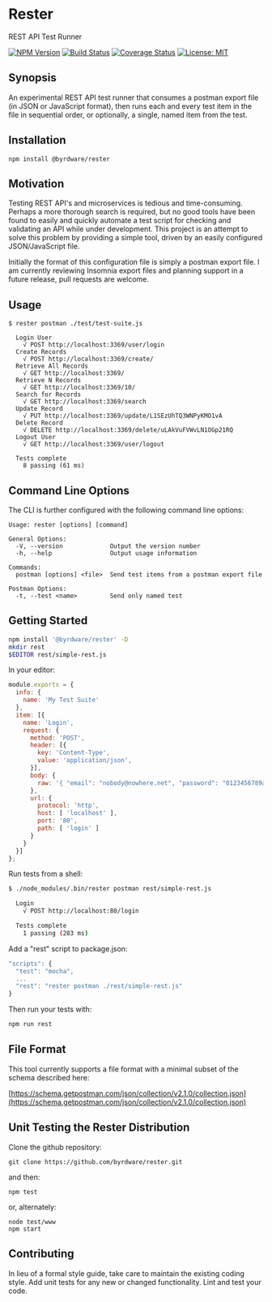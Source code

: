 # Rester

REST API Test Runner

[![NPM Version](https://badge.fury.io/js/%40byrdware%2Frester.svg)](https://www.npmjs.com/package/@byrdware/rester)
[![Build Status](https://travis-ci.org/byrdware/rester.svg?branch=master)](https://travis-ci.org/byrdware/rester)
[![Coverage Status](https://coveralls.io/repos/github/byrdware/rester/badge.svg?branch=master)](https://coveralls.io/github/byrdware/rester?branch=master)
[![License: MIT](https://img.shields.io/badge/License-MIT-green.svg)](https://opensource.org/licenses/MIT)

## Synopsis

An experimental REST API test runner that consumes a postman export file (in
JSON or JavaScript format), then runs each and every test item in the file in
sequential order, or optionally, a single, named item from the test.

## Installation

  `npm install @byrdware/rester`

## Motivation

Testing REST API's and microservices is tedious and time-consuming. Perhaps a
more thorough search is required, but no good tools have been found to easily
and quickly automate a test script for checking and validating an API while
under development. This project is an attempt to solve this problem by
providing a simple tool, driven by an easily configured JSON/JavaScript file.

Initially the format of this configuration file is simply a postman export
file. I am currently reviewing Insomnia export files and planning support in
a future release, pull requests are welcome.

## Usage

    $ rester postman ./test/test-suite.js
    
      Login User
        √ POST http://localhost:3369/user/login
      Create Records
        √ POST http://localhost:3369/create/
      Retrieve All Records
        √ GET http://localhost:3369/
      Retrieve N Records
        √ GET http://localhost:3369/10/
      Search for Records
        √ GET http://localhost:3369/search
      Update Record
        √ PUT http://localhost:3369/update/L1SEzUhTQ3WNPyKMO1vA
      Delete Record
        √ DELETE http://localhost:3369/delete/uLAkVuFVWvLN1OGp21RQ
      Logout User
        √ GET http://localhost:3369/user/logout

      Tests complete
        8 passing (61 ms)

## Command Line Options

The CLI is further configured with the following command line options:

    Usage: rester [options] [command]

    General Options:
      -V, --version             Output the version number
      -h, --help                Output usage information

    Commands:
      postman [options] <file>  Send test items from a postman export file

    Postman Options:
      -t, --test <name>         Send only named test

## Getting Started

```bash
npm install '@byrdware/rester' -D
mkdir rest
$EDITOR rest/simple-rest.js
```

In your editor:

```javascript
module.exports = {
  info: {
    name: 'My Test Suite'
  },
  item: [{
    name: 'Login',
    request: {
      method: 'POST',
      header: [{
        key: 'Content-Type',
        value: 'application/json',
      }],
      body: {
        raw: '{ "email": "nobody@nowhere.net", "password": "0123456789abcdef" }'
      },
      url: {
        protocol: 'http',
        host: [ 'localhost' ],
        port: '80',
        path: [ 'login' ]
      }
    }
  }]
};
```

Run tests from a shell:

```bash
$ ./node_modules/.bin/rester postman rest/simple-rest.js

  Login
    √ POST http://localhost:80/login

  Tests complete
    1 passing (283 ms)
```

Add a "rest" script to package.json:

```javascript
"scripts": {
  "test": "mocha",
  ...
  "rest": "rester postman ./rest/simple-rest.js"
}
```

Then run your tests with:

```bash
npm run rest
```

## File Format

This tool currently supports a file format with a minimal subset of the schema
described here:

[https://schema.getpostman.com/json/collection/v2.1.0/collection.json](https://schema.getpostman.com/json/collection/v2.1.0/collection.json)

## Unit Testing the Rester Distribution

Clone the github repository:

```
git clone https://github.com/byrdware/rester.git
```

and then:

```
npm test
```

or, alternately:

```
node test/www
npm start
```

## Contributing

In lieu of a formal style guide, take care to maintain the existing coding style. Add unit tests for any new or changed functionality. Lint and test your code.
